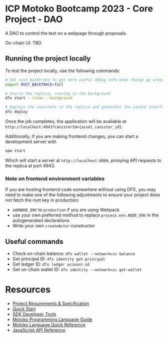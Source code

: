 # ICP Motoko Bootcamp 2023 - Core Project - DAO

A DAO to control the text on a webpage through proposals.

On-chain UI: TBD

## Running the project locally

To test the project locally, use the following commands:

```bash
# Set rust backtrace to get more useful debug info when things go wrong
export RUST_BACKTRACE=full

# Starts the replica, running in the background
dfx start --clean --background

# Deploys the canisters to the replica and generates the candid interface
dfx deploy
```

Once the job completes, the application will be available at `http://localhost:4943?canisterId={asset_canister_id}`.

Additionally, if you are making frontend changes, you can start a development server with

```bash
npm start
```

Which will start a server at `http://localhost:8080`, proxying API requests to the replica at port 4943.

### Note on frontend environment variables

If you are hosting frontend code somewhere without using DFX, you may need to make one of the following adjustments to ensure your project does not fetch the root key in production:

- set`NODE_ENV` to `production` if you are using Webpack
- use your own preferred method to replace `process.env.NODE_ENV` in the autogenerated declarations
- Write your own `createActor` constructor

## Useful commands

* Check on-chain balance: `dfx wallet --network=ic balance`
* Get principal ID: `dfx identity get-principal`
* Get ledger ID: `dfx ledger account-id`
* Get on-chain wallet ID: `dfx identity --network=ic get-wallet`

# Resources

- [Project Requirements & Specification](https://github.com/motoko-bootcamp/motokobootcamp-2023/blob/main/core_project/PROJECT.MD)
- [Quick Start](https://internetcomputer.org/docs/current/developer-docs/quickstart/hello10mins)
- [SDK Developer Tools](https://internetcomputer.org/docs/current/developer-docs/build/install-upgrade-remove)
- [Motoko Programming Language Guide](https://internetcomputer.org/docs/current/developer-docs/build/cdks/motoko-dfinity/motoko/)
- [Motoko Language Quick Reference](https://internetcomputer.org/docs/current/references/motoko-ref/)
- [JavaScript API Reference](https://erxue-5aaaa-aaaab-qaagq-cai.raw.ic0.app)
